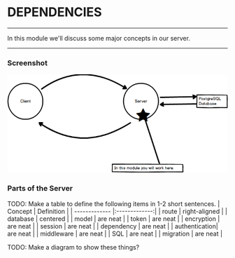 # DEPENDENCIES
---
In this module we'll discuss some major concepts in our server.

<hr >

### Screenshot
![screenshot](assets/01-clientserverdiagram.png)



### Parts of the Server
TODO: Make a table to define the following items in 1-2 short sentences.
| Concept       | Definition    | 
| ------------- |:-------------:|
| route         | right-aligned |
| database      | centered      |
| model         | are neat      |
| token         | are neat      |
| encryption    | are neat      |
| session       | are neat      |
| dependency    | are neat      |
| authentication| are neat      |
| middleware    | are neat      |
| SQL           | are neat      |
| migration     | are neat      |

TODO: Make a diagram to show these things?